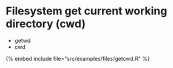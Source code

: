 # Filesystem get current working directory (cwd)

* getwd
* cwd

{% embed include file="src/examples/files/getcwd.R" %}


